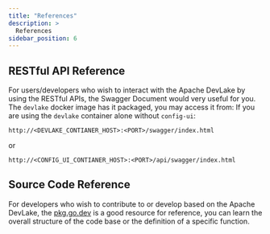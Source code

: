 ```yaml
---
title: "References"
description: >
  References
sidebar_position: 6
---
```



## RESTful API Reference

For users/developers who wish to interact with the Apache DevLake by using the RESTful APIs,
the Swagger Document would very useful for you. The `devlake` docker image has it packaged, you may access it from:
If you are using the `devlake` container alone without `config-ui`:
```
http://<DEVLAKE_CONTIANER_HOST>:<PORT>/swagger/index.html
```
or
```
http://<CONFIG_UI_CONTIANER_HOST>:<PORT>/api/swagger/index.html
```

## Source Code Reference

For developers who wish to contribute to or develop based on the Apache DevLake, the 
[pkg.go.dev](https://pkg.go.dev/github.com/apache/incubator-devlake#section-documentation)
is a good resource for reference, you can learn the overall structure of the code base or 
the definition of a specific function.

